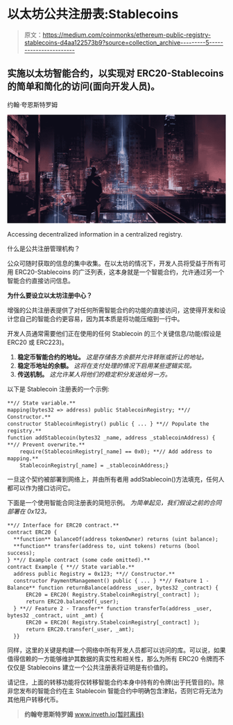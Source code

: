 # 以太坊公共注册表:Stablecoins

> 原文：<https://medium.com/coinmonks/ethereum-public-registry-stablecoins-d4aa122573b9?source=collection_archive---------5----------------------->

## 实施以太坊智能合约，以实现对 ERC20-Stablecoins 的简单和简化的访问(面向开发人员)。

约翰·夸恩斯特罗姆

![](img/7182ceb59f40c6bea0df223078e2a361.png)

Accessing decentralized information in a centralized registry.

什么是公共注册管理机构？

公众可随时获取的信息的集中收集。在以太坊的情况下，开发人员将受益于所有可用 ERC20-Stablecoins 的广泛列表，这本身就是一个智能合约，允许通过另一个智能合约直接访问信息。

**为什么要设立以太坊注册中心？**

增强的公共注册表提供了对任何所需智能合约的功能的直接访问，这使得开发和设计您自己的智能合约更容易，因为其本质是将功能压缩到一行中。

开发人员通常需要他们正在使用的任何 Stablecoin 的三个关键信息/功能(假设是 ERC20 或 ERC223)。

1.  **稳定币智能合约的地址。** *这是存储各方余额并允许转账或折让的地址。*
2.  **稳定币地址的余额。** *这将在支付处理的情况下启用某些逻辑实现。*
3.  **传送机制。** *这允许某人将他们的稳定积分发送给另一方。*

以下是 Stablecoin 注册表的一个示例:

```
**// State variable.**
mapping(bytes32 => address) public StablecoinRegistry; **// Constructor.**
constructor StablecoinRegistry() public { ... } **// Populate the registry.**
function addStablecoin(bytes32 _name, address _stablecoinAddress) { **// Prevent overwrite.**
    require(StablecoinRegistry[_name] == 0x0); **// Add address to mapping.**
    StablecoinRegistry[_name] = _stablecoinAddress;}
```

一旦这个契约被部署到网络上，并由所有者用 addStablecoin()方法填充，任何人都可以作为接口访问它。

下面是一个使用智能合同注册表的简短示例。
*为简单起见，我们假设之前的合同部署在 0x123。*

```
**// Interface for ERC20 contract.**
contract ERC20 {
  **function** balanceOf(address tokenOwner) returns (uint balance);
  **function** transfer(address to, uint tokens) returns (bool success);
} **// Example contract (some code omitted).**
contract Example { **// State variable.**
  address public Registry = 0x123; **// Constructor.**
  constructor PaymentManagement() public { ... } **// Feature 1 - Balance** function returnBalance(address _user, bytes32 _contract) {
      ERC20 = ERC20( Registry.StabelcoinRegistry[_contract] );
      return ERC20.balanceOf(_user);
  } **// Feature 2 - Transfer** function transferTo(address _user, bytes32 _contract, uint _amt) {
      ERC20 = ERC20( Registry.StabelcoinRegistry[_contract] );
      return ERC20.transfer(_user, _amt);
  }}
```

同样，这里的关键是构建一个网络中所有开发人员都可以访问的库。可以说，如果值得信赖的一方能够维护其数据的真实性和相关性，那么为所有 ERC20 令牌而不仅仅是 Stablecoins 建立一个公共注册表将证明是有价值的。

请记住，上面的转移功能将仅转移智能合约本身中持有的令牌(出于托管目的)。除非您发布的智能合约在主 Stablecoin 智能合约中明确包含津贴，否则它将无法为其他用户转移代币。

> **约翰夸恩斯特罗姆**
> www.inveth.io(暂时离线)